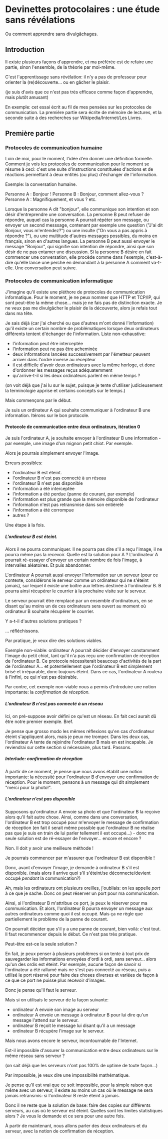 # Devinettes protocolaires : une étude sans révélations

Ou comment apprendre sans divulgâchages.

## Introduction

Il existe plusieurs façons d'apprendre, et ma préférée est de refaire une partie, sinon l'ensemble, de la théorie par moi-même.

C'est l'apprentissage sans révélation: il n'y a pas de professeur pour orienter la (re)découverte... ou en gâcher le plaisir.

(je suis d'avis que ce n'est pas très efficace comme façon d'apprendre, mais plutôt amusant)

En exemple: cet essai écrit au fil de mes pensées sur les protocoles de communication. La première partie sera écrite de mémoire de lectures, et la seconde suite à des recherches sur Wikipedia/Internet/Les Livres.

## Première partie

### Protocoles de communication humaine

Loin de moi, pour le moment, l'idée d'en donner une définition formelle. Comment je vois les protocoles de communication pour le moment se résume à ceci: c'est une suite d'instructions constituées d'actions et de réactions permettant à deux entités (ou plus) d'échanger de l'information.

Exemple: la conversation humaine.

Personne A : Bonjour !
Personne B : Bonjour, comment allez-vous ?
Personne A : Magnifiquement, et vous ?
etc.

Lorsque la personne A dit "bonjour", elle communique son intention et son désir d'entreprendre une conversation. La personne B peut refuser de répondre, auquel cas la personne A pourrait répéter son message, ou envoyer un second messsage, contenant par exemple une question ("J'ai dit Bonjour, vous m'entendez?") ou une insulte ("On vous a pas appris à répondre ?"), ou une multitude d'autres messages possibles, du moins en français, sinon en d'autres langues. La personne B peut aussi envoyer le message "Bonjour", qui signifie son intention de répondre, ainsi que son désir de ne pas entamer une discussion. Si la personne B désire en fait commencer une conversation, elle procède comme dans l'exemple, c'est-à-dire qu'elle lance une perche en demandant à la personne A comment va-t-elle. Une conversation peut suivre.

### Protocoles de communication informatique

J'imagine qu'il existe une pléthore de protocoles de communication informatique. Pour le moment, je ne peux nommer que HTTP et TCP/IP, qui sont peut-être la même chose... mais je ne fais pas de distinction exacte. Je ne veux pas me divulgâcher le plaisir de la découverte, alors je refais tout dans ma tête.

Je sais déjà (car j'ai cherché ou que d'autres m'ont donné l'information) qu'il existe un certain nombre de problématiques lorsque deux ordinateurs différents tentent d'échanger de l'information. Liste non-exhaustive:

* l'information peut être interceptée
* l'information peut ne pas être acheminée
* deux informations lancées successivement par l'émetteur peuvent arriver dans l'ordre inverse au récepteur
* il est difficile d'avoir deux ordinateurs avec la même horloge, et donc d'ordonner les messages reçus adéquatemment
* qu'arrive-t-il si les deux ordinateurs parlent en même temps ?

(on voit déjà que j'ai lu sur le sujet, puisque je tente d'utiliser judicieusement la terminologie apprise et certains concepts sur le temps.)

Mais commençons par le début.

Je suis un ordinateur A qui souhaite communiquer à l'ordinateur B une information. Itérons sur le bon protocole.

#### Protocole de communication entre deux ordinateurs, itération 0

Je suis l'ordinateur A, je souhaite envoyer à l'ordinateur B une information - par exemple, une image d'un mignon petit chiot. Par exemple.

Alors je pourrais simplement envoyer l'image.

Erreurs possibles:
* l'ordinateur B est éteint.
* l'ordinateur B n'est pas connecté à un réseau
* l'ordinateur B n'est pas disponible
* l'information a été interceptée 
* l'information a été perdue (panne de courant, par exemple)
* l'information est plus grande que la mémoire disponible de l'ordinateur
* l'information n'est pas retransmise dans son entièreté
* l'information a été corrompue
* autres ?

Une étape à la fois.

##### L'ordinateur B est éteint.

Alors il ne pourra communiquer. Il ne pourra pas dire s'il a reçu l'image, il ne pourra même pas la recevoir. Quelle est la solution pour A ? L'ordinateur A pourrait ré-essayer d'envoyer un certain nombre de fois l'image, à intervalles aléatoires. Et puis abandonner.

L'ordinateur A pourrait aussi envoyer l'information sur un serveur (pour ce contexte, considérons le serveur comme un ordinateur qui ne s'éteint jamais), sur lequel il existe une boître aux lettres destinée à l'ordinateur B. B pourra ainsi récupérer le courrier à la prochaine visite sur le serveur.

Le serveur pourrait être remplacé par un ensemble d'ordinateurs, en se disant qu'au moins un de ces ordinateurs sera ouvert au moment où ordinateur B souhaite récupérer le courrier.

Y a-t-il d'autres solutions pratiques ?

... réfléchissons.

Par pratique, je veux dire des solutions viables.

Exemple non-viable: ordinateur A pourrait décider d'envoyer constamment l'image du petit chiot, tant qu'il n'a pas reçu une confirmation de réception de l'ordinateur B. Ce protocole nécessiterait beaucoup d'activités de la part de l'ordinateur A... et potentiellement que l'ordinateur B est simplement brisé et irréparable, donc toujours éteint. Dans ce cas, l'ordinateur A roulera à l'infini, ce qui n'est pas désirable.

Par contre, cet exemple non-viable nous a permis d'introduire une notion importante: la *confirmation de réception.*

##### L'ordinateur B n'est pas connecté à un réseau

Ici, on pré-suppose avoir défini ce qu'est un réseau. En fait ceci aurait dû être notre premier exemple. Bref.

Je pense que grosso modo les mêmes réflexions qu'en cas d'ordinateur éteint s'appliquent alors, mais je peux me tromper. Dans les deux cas, l'ordinateur A tente de rejoindre l'ordinateur B mais en est incapable. Je reviendrai sur cette section si nécessaire, plus tard. Passons.

##### Interlude: confirmation de réception

À partir de ce moment, je pense que nous avons établit une notion importante: la nécessité pour l'ordinateur B d'envoyer une confirmation de réception. Pour le moment, pensons à un message qui dit simplement "merci pour la photo!".

##### L'ordinateur n'est pas disponible

Supposons qu'ordinateur A envoie sa photo et que l'ordinateur B la reçoive alors qu'il fait autre chose. Ainsi, comme dans une conversation, l'ordinateur B est trop occupé pour m'envoyer le message de confirmation de réception (en fait il serait même possible que l'ordinateur B ne réalise pas que je suis en train de lui parler tellement il est occupé...) - donc ma seule solution est de ré-essayer de l'envoyer... encore et encore ?

Non. Il doit y avoir une meilleure méthode !

Je pourrais commencer par m'assurer que l'ordinateur B est disponible !

Donc, avant d'envoyer l'image, je demande à ordinateur B s'il est disponible. (mais alors il arrive quoi s'il s'éteint/se déconnecte/devient occupé *pendant* la communication?)

Ah, mais les ordinateurs ont plusieurs oreilles, j'oubliais: on les appelle *port* à ce que je sache. Donc on peut réserver un port pour ma communication.

Ainsi, si l'ordinateur B m'attribue ce port, je peux le réserver pour ma communication. Et alors, l'ordinateur B pourra envoyer un message aux autres ordinateurs comme quoi il est occupé. Mais ça ne règle que partiellement le problème de la panne de courant.

On pourrait décider que s'il y a une panne de courant, bien voilà: c'est tout. Il faut recommencer depuis le début. Ce n'est pas très pratique.

Peut-être est-ce la seule solution ?

En fait, je peux penser à plusieurs problèmes si on tente à tout prix de sauvegarder les informations envoyées d'ordi à ordi, sans serveur... alors qu'un des ordis est éteint. Par exemple, aucune façon de savoir si l'ordinateur a été rallumé mais ne s'est pas connecté au réseau, puis a utilisé le port réservé pour faire des choses diverses et variées de façon à ce que ce port ne puisse plus recevoir d'images. 

Donc je pense qu'il faut le serveur.

Mais si on utilisais le serveur de la façon suivante:

* ordinateur A envoie son image au serveur
* ordinateur A envoie un message à ordinateur B pour lui dire qu'un message l'attend sur le serveur.
* ordinateur B reçoit le message lui disant qu'il a un message
* ordinateur B récupère l'image sur le serveur.

Mais nous avons encore le serveur, incontournable de l'Internet.

Est-il impossible d'assurer la communication entre deux ordinateurs sur le même réseau sans serveur ? 

(on sait déjà que les serveurs n'ont pas 100% de uptime de toute façon...)

Par impossible, je veux dire une impossibilité mathématique.

Je pense qu'il est vrai que ce soit impossible, pour la simple raison que même avec un serveur, il existe au moins un cas où le message ne sera jamais retransmis: si l'ordinateur B reste éteint à jamais.

Donc il ne reste que la solution de base: faire des copies sur différents serveurs, au cas où le serveur est éteint. Quelles sont les limites statistiques alors ? Je vous le demande et ce sera pour une autre fois.

À partir de maintenant, nous allons parler des deux ordinateurs et du serveur, avec la notion de confirmation de réception.





